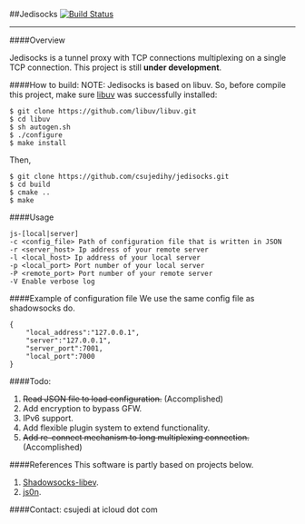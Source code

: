##Jedisocks [![Build Status](https://travis-ci.org/csujedihy/jedisocks.svg?branch=master)](https://travis-ci.org/csujedihy/jedisocks) 

---

####Overview

Jedisocks is a tunnel proxy with TCP connections multiplexing on a single TCP connection. This project is still **under development**.



####How to build:
NOTE: Jedisocks is based on libuv. So, before compile this project, make sure [libuv](https://github.com/libuv/libuv) was successfully installed:

	$ git clone https://github.com/libuv/libuv.git
	$ cd libuv
	$ sh autogen.sh
	$ ./configure
	$ make install

Then,
 
	$ git clone https://github.com/csujedihy/jedisocks.git
	$ cd build
	$ cmake ..
	$ make

####Usage
```
js-[local|server]
-c <config_file> Path of configuration file that is written in JSON
-r <server_host> Ip address of your remote server
-l <local_host> Ip address of your local server
-p <local_port> Port number of your local server
-P <remote_port> Port number of your remote server
-V Enable verbose log
```
####Example of configuration file
We use the same config file as shadowsocks do.

```
{
    "local_address":"127.0.0.1",
    "server":"127.0.0.1",
    "server_port":7001,
    "local_port":7000
}
```
####Todo:
1. ~~Read JSON file to load configuration.~~ (Accomplished)
2. Add encryption to bypass GFW.
3. IPv6 support.
4. Add flexible plugin system to extend functionality.
5. ~~Add re-connect mechanism to long multiplexing connection.~~ (Accomplished)

####References
This software is partly based on projects below.

1. [Shadowsocks-libev](https://github.com/shadowsocks/shadowsocks-libev).
2. [js0n](https://github.com/quartzjer/js0n).

####Contact:
csujedi at icloud dot com